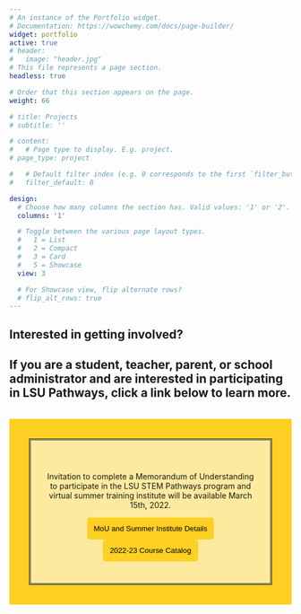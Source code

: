 ```yaml
---
# An instance of the Portfolio widget.
# Documentation: https://wowchemy.com/docs/page-builder/
widget: portfolio
active: true
# header:
#   image: "header.jpg"
# This file represents a page section.
headless: true

# Order that this section appears on the page.
weight: 66

# title: Projects
# subtitle: ''

# content:
#   # Page type to display. E.g. project.
# page_type: project

#   # Default filter index (e.g. 0 corresponds to the first `filter_button` instance below).
#   filter_default: 0

design:
  # Choose how many columns the section has. Valid values: '1' or '2'.
  columns: '1'

  # Toggle between the various page layout types.
  #   1 = List
  #   2 = Compact
  #   3 = Card
  #   5 = Showcase
  view: 3

  # For Showcase view, flip alternate rows?
  # flip_alt_rows: true
---
```


## **Interested in getting involved?**
## If you are a student, teacher, parent, or school administrator and are interested in participating in LSU Pathways, click a link below to learn more. 
<br>
<div style="background-color:#fdd023; padding: 35px ">

<div style="background-color:#ffffff90; font-color: #000000; border-style: double; padding: 25px">
<br>
<center>

Invitation to complete a Memorandum of Understanding to participate in the LSU STEM Pathways program and virtual summer training institute will be available March 15th, 2022.

<a href="../../brochures/HSInvitation.pdf" target="_blank"><button style= "background-color:#fdd023; border: none ; border-radius: 5px; padding: 12px"> MoU and Summer Institute Details </button></a> 
<a href="../../brochures/CourseCatalog.pdf" target="_blank"><button style= "background-color:#fdd023; border: none ; border-radius: 5px; padding: 12px"> 2022-23 Course Catalog </button></a> 
 </center>
 </div>
</div>
<br>
